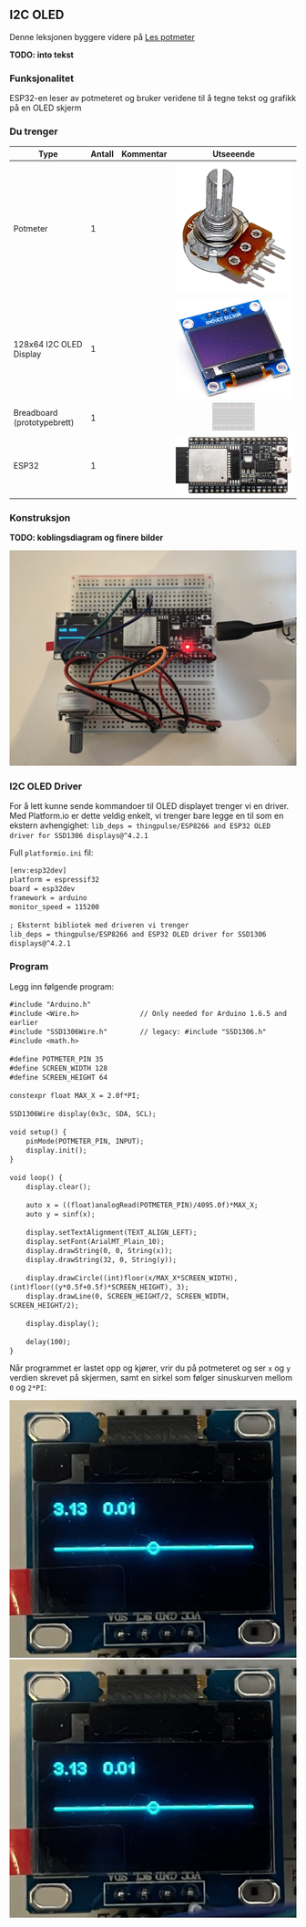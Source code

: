 
## I2C OLED

Denne leksjonen byggere videre på [Les potmeter](../LesPotmeter/README.md)

**TODO: into tekst**

### Funksjonalitet

ESP32-en leser av potmeteret og bruker veridene til å tegne tekst og grafikk på en OLED skjerm

### Du trenger

| Type          | Antall           | Kommentar  |  Utseeende |
| ------------- | :------------- |:-----| :----: |
| Potmeter	| 1 | | ![](../../img/potmeter.png)
| 128x64 I2C OLED Display| 1 | | ![](../../img/oled.png)
| Breadboard (prototypebrett)	| 1 | | ![](../../img/bb.png)
| ESP32 | 1 | | ![](../../img/esp32-devkit.jpeg)


### Konstruksjon

**TODO: koblingsdiagram og finere bilder**

![](./img/kabelsurr.jpg)

### I2C OLED Driver
For å lett kunne sende kommandoer til OLED displayet trenger vi en driver. Med Platform.io er dette veldig enkelt, vi trenger bare legge en til som en ekstern avhengighet: `lib_deps = thingpulse/ESP8266 and ESP32 OLED driver for SSD1306 displays@^4.2.1`

Full `platformio.ini` fil:
```
[env:esp32dev]
platform = espressif32
board = esp32dev
framework = arduino
monitor_speed = 115200

; Eksternt bibliotek med driveren vi trenger 
lib_deps = thingpulse/ESP8266 and ESP32 OLED driver for SSD1306 displays@^4.2.1
```

### Program

Legg inn følgende program:

```
#include "Arduino.h"
#include <Wire.h>               // Only needed for Arduino 1.6.5 and earlier
#include "SSD1306Wire.h"        // legacy: #include "SSD1306.h"
#include <math.h>

#define POTMETER_PIN 35
#define SCREEN_WIDTH 128
#define SCREEN_HEIGHT 64

constexpr float MAX_X = 2.0f*PI;

SSD1306Wire display(0x3c, SDA, SCL);

void setup() {
    pinMode(POTMETER_PIN, INPUT);    
    display.init();
}

void loop() {
    display.clear();

    auto x = ((float)analogRead(POTMETER_PIN)/4095.0f)*MAX_X;
    auto y = sinf(x);

    display.setTextAlignment(TEXT_ALIGN_LEFT);
    display.setFont(ArialMT_Plain_10);
    display.drawString(0, 0, String(x));
    display.drawString(32, 0, String(y));

    display.drawCircle((int)floor(x/MAX_X*SCREEN_WIDTH), (int)floor((y*0.5f+0.5f)*SCREEN_HEIGHT), 3);
    display.drawLine(0, SCREEN_HEIGHT/2, SCREEN_WIDTH, SCREEN_HEIGHT/2);

    display.display();

    delay(100);   
}
```

Når programmet er lastet opp og kjører, vrir du på potmeteret og ser `x` og `y` verdien skrevet på skjermen, samt en sirkel som følger sinuskurven mellom `0` og `2*PI`:


![](./img/resultat0.jpeg)
![](./img/resultat0.jpeg)


